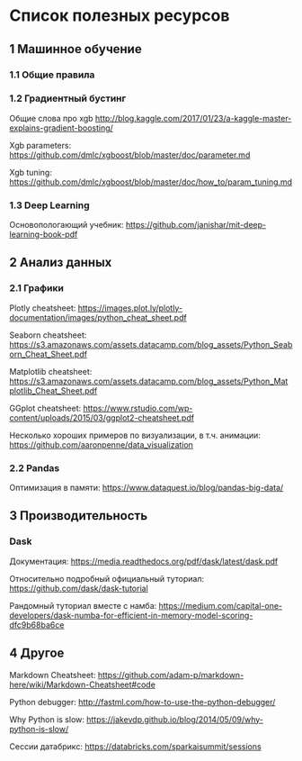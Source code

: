 # Список полезных ресурсов

## 1 Машинное обучение

### 1.1 Общие правила

### 1.2 Градиентный бустинг
Общие слова про xgb http://blog.kaggle.com/2017/01/23/a-kaggle-master-explains-gradient-boosting/

Xgb parameters: https://github.com/dmlc/xgboost/blob/master/doc/parameter.md

Xgb tuning: https://github.com/dmlc/xgboost/blob/master/doc/how_to/param_tuning.md 

### 1.3 Deep Learning

Основопологающий учебник: https://github.com/janishar/mit-deep-learning-book-pdf


## 2 Анализ данных

### 2.1 Графики
Plotly cheatsheet: https://images.plot.ly/plotly-documentation/images/python_cheat_sheet.pdf

Seaborn cheatsheet: https://s3.amazonaws.com/assets.datacamp.com/blog_assets/Python_Seaborn_Cheat_Sheet.pdf

Matplotlib cheatsheet: https://s3.amazonaws.com/assets.datacamp.com/blog_assets/Python_Matplotlib_Cheat_Sheet.pdf

GGplot cheatsheet: https://www.rstudio.com/wp-content/uploads/2015/03/ggplot2-cheatsheet.pdf

Несколько хороших примеров по визуализации, в т.ч. анимации: https://github.com/aaronpenne/data_visualization

### 2.2 Pandas

Оптимизация в памяти: https://www.dataquest.io/blog/pandas-big-data/

## 3 Производительность

### Dask

Документация: https://media.readthedocs.org/pdf/dask/latest/dask.pdf

Относительно подробный официальный туториал: https://github.com/dask/dask-tutorial

Рандомный туториал вместе с намба: https://medium.com/capital-one-developers/dask-numba-for-efficient-in-memory-model-scoring-dfc9b68ba6ce

## 4 Другое

Markdown Cheatsheet: https://github.com/adam-p/markdown-here/wiki/Markdown-Cheatsheet#code

Python debugger: http://fastml.com/how-to-use-the-python-debugger/

Why Python is slow: https://jakevdp.github.io/blog/2014/05/09/why-python-is-slow/

Сессии датабрикс: https://databricks.com/sparkaisummit/sessions